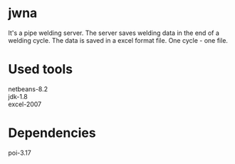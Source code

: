# jwna
It's a pipe welding server. 
The server saves welding data in the end of a welding cycle.
The data is saved in a excel format file. One cycle - one file.

# Used tools
netbeans-8.2<br>
jdk-1.8<br>
excel-2007

# Dependencies
poi-3.17<br>
